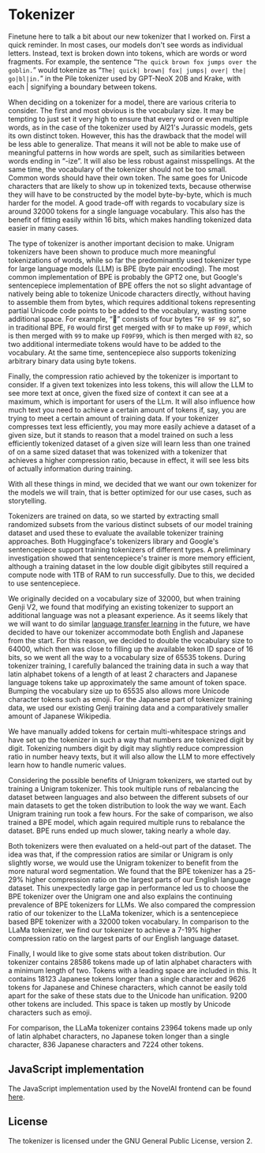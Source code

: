 # Tokenizer

Finetune here to talk a bit about our new tokenizer that I worked on. First a quick reminder. In most cases, our models don't see words as individual letters. Instead, text is broken down into tokens, which are words or word fragments. For example, the sentence “`The quick brown fox jumps over the goblin.`” would tokenize as “`The| quick| brown| fox| jumps| over| the| go|bl|in.`” in the Pile tokenizer used by GPT-NeoX 20B and Krake, with each | signifying a boundary between tokens.

When deciding on a tokenizer for a model, there are various criteria to consider. The first and most obvious is the vocabulary size. It may be tempting to just set it very high to ensure that every word or even multiple words, as in the case of the tokenizer used by AI21's Jurassic models, gets its own distinct token. However, this has the drawback that the model will be less able to generalize. That means it will not be able to make use of meaningful patterns in how words are spelt, such as similarities between words ending in “-ize”. It will also be less robust against misspellings. At the same time, the vocabulary of the tokenizer should not be too small. Common words should have their own token. The same goes for Unicode characters that are likely to show up in tokenized texts, because otherwise they will have to be constructed by the model byte-by-byte, which is much harder for the model. A good trade-off with regards to vocabulary size is around 32000 tokens for a single language vocabulary. This also has the benefit of fitting easily within 16 bits, which makes handling tokenized data easier in many cases.

The type of tokenizer is another important decision to make. Unigram tokenizers have been shown to produce much more meaningful tokenizations of words, while so far the predominantly used tokenizer type for large language models (LLM) is BPE (byte pair encoding). The most common implementation of BPE is probably the GPT2 one, but Google's sentencepiece implementation of BPE offers the not so slight advantage of natively being able to tokenize Unicode characters directly, without having to assemble them from bytes, which requires additional tokens representing partial Unicode code points to be added to the vocabulary, wasting some additional space. For example, “🙂” consists of four bytes “`F0 9F 99 82`”, so in traditional BPE, `F0` would first get merged with `9F` to make up `F09F`, which is then merged with `99` to make up `F09F99`, which is then merged with `82`, so two additional intermediate tokens would have to be added to the vocabulary. At the same time, sentencepiece also supports tokenizing arbitrary binary data using byte tokens.

Finally, the compression ratio achieved by the tokenizer is important to consider. If a given text tokenizes into less tokens, this will allow the LLM to see more text at once, given the fixed size of context it can see at a maximum, which is important for users of the LLm. It will also influence how much text you need to achieve a certain amount of tokens if, say, you are trying to meet a certain amount of training data. If your tokenizer compresses text less efficiently, you may more easily achieve a dataset of a given size, but it stands to reason that a model trained on such a less efficiently tokenized dataset of a given size will learn less than one trained of on a same sized dataset that was tokenized with a tokenizer that achieves a higher compression ratio, because in effect, it will see less bits of actually information during training.

With all these things in mind, we decided that we want our own tokenizer for the models we will train, that is better optimized for our use cases, such as storytelling.

Tokenizers are trained on data, so we started by extracting small randomized subsets from the various distinct subsets of our model training dataset and used these to evaluate the available tokenizer training approaches. Both Huggingface's tokenizers library and Google's sentencepiece support training tokenizers of different types. A preliminary investigation showed that sentencepiece's trainer is more memory efficient, although a training dataset in the low double digit gibibytes still required a compute node with 1TB of RAM to run successfully. Due to this, we decided to use sentencepiece.

We originally decided on a vocabulary size of 32000, but when training Genji V2, we found that modifying an existing tokenizer to support an additional language was not a pleasant experience. As it seems likely that we will want to do similar [language transfer learning](https://blog.novelai.net/data-efficient-language-transfer-with-gpt-j-45daedaaf35a) in the future, we have decided to have our tokenizer accommodate both English and Japanese from the start. For this reason, we decided to double the vocabulary size to 64000, which then was close to filling up the available token ID space of 16 bits, so we went all the way to a vocabulary size of 65535 tokens. During tokenizer training, I carefully balanced the training data in such a way that latin alphabet tokens of a length of at least 2 characters and Japanese language tokens take up approximately the same amount of token space. Bumping the vocabulary size up to 65535 also allows more Unicode character tokens such as emoji. For the Japanese part of tokenizer training data, we used our existing Genji training data and a comparatively smaller amount of Japanese Wikipedia.

We have manually added tokens for certain multi-whitespace strings and have set up the tokenizer in such a way that numbers are tokenized digit by digit. Tokenizing numbers digit by digit may slightly reduce compression ratio in number heavy texts, but it will also allow the LLM to more effectively learn how to handle numeric values.

Considering the possible benefits of Unigram tokenizers, we started out by training a Unigram tokenizer. This took multiple runs of rebalancing the dataset between languages and also between the different subsets of our main datasets to get the token distribution to look the way we want. Each Unigram training run took a few hours. For the sake of comparison, we also trained a BPE model, which again required multiple runs to rebalance the dataset. BPE runs ended up much slower, taking nearly a whole day.

Both tokenizers were then evaluated on a held-out part of the dataset. The idea was that, if the compression ratios are similar or Unigram is only slightly worse, we would use the Unigram tokenizer to benefit from the more natural word segmentation. We found that the BPE tokenizer has a 25-29% higher compression ratio on the largest parts of our English language dataset. This unexpectedly large gap in performance led us to choose the BPE tokenizer over the Unigram one and also explains the continuing prevalence of BPE tokenizers for LLMs. We also compared the compression ratio of our tokenizer to the LLaMa tokenizer, which is a sentencepiece based BPE tokenizer with a 32000 token vocabulary. In comparison to the LLaMa tokenizer, we find our tokenizer to achieve a 7-19% higher compression ratio on the largest parts of our English language dataset.

Finally, I would like to give some stats about token distribution. Our tokenizer contains 28586 tokens made up of latin alphabet characters with a minimum length of two. Tokens with a leading space are included in this. It contains 18123 Japanese tokens longer than a single character and 9626 tokens for Japanese and Chinese characters, which cannot be easily told apart for the sake of these stats due to the Unicode han unification. 9200 other tokens are included. This space is taken up mostly by Unicode characters such as emoji.

For comparison, the LLaMa tokenizer contains 23964 tokens made up only of latin alphabet characters, no Japanese token longer than a single character, 836 Japanese characters and 7224 other tokens.

## JavaScript implementation

The JavaScript implementation used by the NovelAI frontend can be found [ħere](https://github.com/NovelAI/nai-js-tokenizer).

## License

The tokenizer is licensed under the GNU General Public License, version 2.
